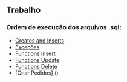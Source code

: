 ## Trabalho
### Ordem de execução dos arquivos .sql:
- [Creates and Inserts](https://github.com/kaylannesantos/ifpi/blob/main/banco_dadosII-2024.1/CREATES-INSERTS.sql)
- [Exceções]()
- [Functions Insert](https://github.com/kaylannesantos/ifpi/blob/main/banco_dadosII-2024.1/FUNCTIONS%20INSERT.sql)
- [Functions Update](https://github.com/kaylannesantos/ifpi/blob/main/banco_dadosII-2024.1/FUNCTIONS%20UPDATE.sql)
- [Functions Delete](https://github.com/kaylannesantos/ifpi/blob/main/banco_dadosII-2024.1/FUNCTIONS%20DELETE.sql)
- [Criar Pedidos] ()
